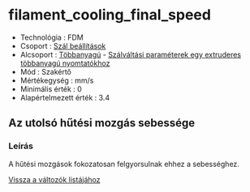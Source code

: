 # filament\_cooling\_final\_speed

* Technológia : FDM
* Csoport : [Szál beállítások](../filament_settings/filament_settings.md)
* Alcsoport : [Többanyagú](../filament_settings/filament_settings.md#multimatériaux) - [Szálváltási paraméterek egy extruderes többanyagú nyomtatókhoz](filament_cooling_final_speed.md)
* Mód : Szakértő
* Mértékegység : mm/s
* Minimális érték :  0
* Alapértelmezett érték : 3.4

## Az utolsó hűtési mozgás sebessége

### Leírás

A hűtési mozgások fokozatosan felgyorsulnak ehhez a sebességhez.

[Vissza a változók listájához](../../variable_list)

